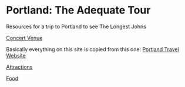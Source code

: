 # Portland: The Adequate Tour
Resources for a trip to Portland to see The Longest Johns

[Concert Venue](https://www.google.com/maps/place/Doug+Fir+Lounge/@45.5225554,-122.6580021,19.07z/data=!4m5!3m4!1s0x5495a0a576347c27:0x32ea9f088ca52a1f!8m2!3d45.5226576!4d-122.6569586)

Basically everything on this site is copied from this one:
[Portland Travel Website](https://www.travelportland.com/) 

[Attractions](Attractions.md)

[Food](Food.md)